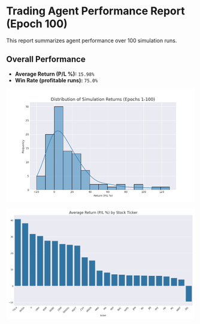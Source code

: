 # Trading Agent Performance Report (Epoch 100)

This report summarizes agent performance over 100 simulation runs.

## Overall Performance
- **Average Return (P/L %):** `15.98%`
- **Win Rate (profitable runs):** `75.0%`

![Returns Distribution](epoch_100_returns_distribution.png)

![Performance by Ticker](epoch_100_performance_by_ticker.png)

